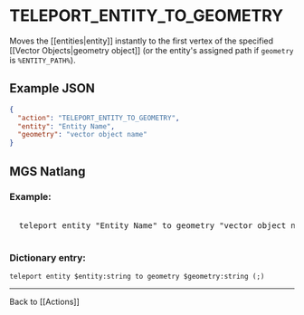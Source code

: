 # TELEPORT_ENTITY_TO_GEOMETRY

Moves the [[entities|entity]] instantly to the first vertex of the specified [[Vector Objects|geometry object]] (or the entity's assigned path if `geometry` is `%ENTITY_PATH%`).

## Example JSON

```json
{
  "action": "TELEPORT_ENTITY_TO_GEOMETRY",
  "entity": "Entity Name",
  "geometry": "vector object name"
}
```

## MGS Natlang

### Example:

<pre class="HyperMD-codeblock mgs">

  <span class="verb">teleport</span> <span class="sigil">entity</span> <span class="string">"Entity Name"</span> <span class="">to</span> <span class="sigil">geometry</span> <span class="string">"vector object name"</span><span class="terminator">;</span>

</pre>

### Dictionary entry:

```
teleport entity $entity:string to geometry $geometry:string (;)
```

---

Back to [[Actions]]
